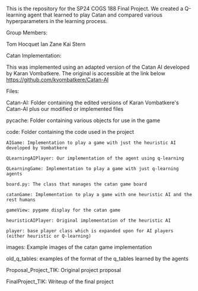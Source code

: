 This is the repository for the SP24 COGS 188 Final Project. We created a Q-learning agent that learned to play Catan and compared various hyperparameters in the learning process.

Group Members:

Tom Hocquet
Ian Zane
Kai Stern

Catan Implementation:

This was implemented using an adapted version of the Catan AI developed by Karan Vombatkere. The original is accessible at the link below
https://github.com/kvombatkere/Catan-AI


Files:

Catan-AI: Folder containing the edited versions of Karan Vombatkere's Catan-AI plus our modified or implemented files

  pycache: Folder containing various objects for use in the game
  
  code: Folder containing the code used in the project
  
    AIGame: Implementation to play a game with just the heuristic AI developed by Vombatkere
    
    QLearningAIPlayer: Our implementation of the agent using q-learning
    
    QLearningGame: Implementation to play a game with just q-learning agents
    
    board.py: The class that manages the catan game board
    
    catanGame: Implementation to play a game with one heuristic AI and the rest humans
    
    gameView: pygame display for the catan game
    
    heuristicAIPlayer: Original implementation of the heuristic AI
    
    player: base player class which is expanded upon for AI players (either heuristic or Q-learning)
    
  images: Example images of the catan game implementation
  
  old_q_tables: examples of the format of the q_tables learned by the agents
  
Proposal_Project_TIK: Original project proposal

FinalProject_TIK: Writeup of the final project
